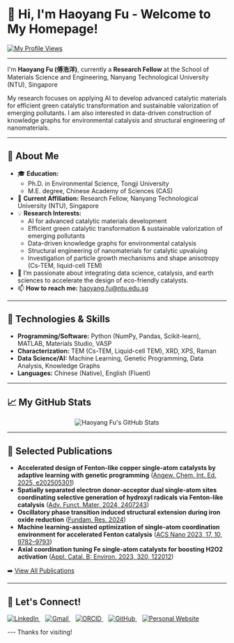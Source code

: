 # 👋 Hi, I'm Haoyang Fu - Welcome to My Homepage!

[![My Profile Views](https://komarev.com/ghpvc/?username=HaoyangFu&label=Profile%20Views&color=blueviolet&style=flat-square)](https://komarev.com/ghpvc/?username=HaoyangFu)

---

I'm **Haoyang Fu (傅浩洋)**, currently a **Research Fellow** at the School of Materials Science and Engineering, Nanyang Technological University (NTU), Singapore

My research focuses on applying AI to develop advanced catalytic materials for efficient green catalytic transformation and sustainable valorization of emerging pollutants. I am also interested in data-driven construction of knowledge graphs for environmental catalysis and structural engineering of nanomaterials.

---

## 🚀 About Me

* 🎓 **Education:**
    * Ph.D. in Environmental Science, Tongji University
    * M.E. degree, Chinese Academy of Sciences (CAS)
* 🔬 **Current Affiliation:** Research Fellow, Nanyang Technological University (NTU), Singapore
* 💡 **Research Interests:**
    * AI for advanced catalytic materials development
    * Efficient green catalytic transformation & sustainable valorization of emerging pollutants
    * Data-driven knowledge graphs for environmental catalysis
    * Structural engineering of nanomaterials for catalytic upvaluing
    * Investigation of particle growth mechanisms and shape anisotropy (Cs-TEM, liquid-cell TEM)
* 🌱 I’m passionate about integrating data science, catalysis, and earth sciences to accelerate the design of eco-friendly catalysts.
* 📫 **How to reach me:** [haoyang.fu@ntu.edu.sg](mailto:haoyang.fu@ntu.edu.sg)

---

## 🔧 Technologies & Skills

* **Programming/Software:** Python (NumPy, Pandas, Scikit-learn), MATLAB, Materials Studio, VASP
* **Characterization:** TEM (Cs-TEM, Liquid-cell TEM), XRD, XPS, Raman
* **Data Science/AI:** Machine Learning, Genetic Programming, Data Analysis, Knowledge Graphs
* **Languages:** Chinese (Native), English (Fluent)

---

## 📈 My GitHub Stats

<p align="center">
  <img src="https://github-readme-stats.vercel.app/api?username=HaoyangFu&show_icons=true&locale=en&theme=radical" alt="Haoyang Fu's GitHub Stats" />
</p>

---

## 📝 Selected Publications

* **Accelerated design of Fenton-like copper single-atom catalysts by adaptive learning with genetic programming** ([Angew. Chem. Int. Ed. 2025, e202505301](https://doi.org/10.1002/anie.202505301))
* **Spatially separated electron donor-acceptor dual single-atom sites coordinating selective generation of hydroxyl radicals via Fenton-like catalysis** ([Adv. Funct. Mater. 2024, 2407243](https://doi.org/10.1002/adfm.202407243))
* **Oscillatory phase transition induced structural extension during iron oxide reduction** ([Fundam. Res. 2024](https://www.sciencedirect.com/science/article/pii/S2667325824000037))
* **Machine learning-assisted optimization of single-atom coordination environment for accelerated Fenton catalysis** ([ACS Nano 2023, 17, 10, 9782–9793](https://doi.org/10.1021/acsnano.3b02823))
* **Axial coordination tuning Fe single-atom catalysts for boosting H2O2 activation** ([Appl. Catal. B: Environ. 2023, 320, 122012](https://doi.org/10.1016/j.apcatb.2022.122012))

➡️ [View All Publications](https://haoyangfu.github.io/publications.html)

---

## 🤝 Let's Connect!

<p align="left">
  <a href="https://www.linkedin.com/in/fu-haoyang-79a6b6242/" target="_blank">
    <img src="https://img.shields.io/badge/LinkedIn-%230077B5.svg?logo=linkedin&logoColor=white" alt="LinkedIn"/>
  </a>&nbsp;&nbsp;
  <a href="mailto:haoyang.fu@ntu.edu.sg">
    <img src="https://img.shields.io/badge/Gmail-%23D14836.svg?logo=gmail&logoColor=white" alt="Gmail"/>
  </a>&nbsp;&nbsp;
  <a href="https://orcid.org/0000-0001-8755-1144" target="_blank">
    <img src="https://img.shields.io/badge/ORCID-%23A6CE39.svg?logo=ORCID&logoColor=white" alt="ORCID"/>
  </a>&nbsp;&nbsp;
  <a href="https://github.com/HaoyangFu" target="_blank">
    <img src="https://img.shields.io/badge/GitHub-%23181717.svg?logo=github&logoColor=white" alt="GitHub"/>
  </a>&nbsp;&nbsp;
  <a href="https://haoyangfu.github.io/" target="_blank">
    <img src="https://img.shields.io/badge/Website-%234A90E2.svg?logo=firefox&logoColor=white" alt="Personal Website"/>
  </a>
</p>
---
Thanks for visiting!
